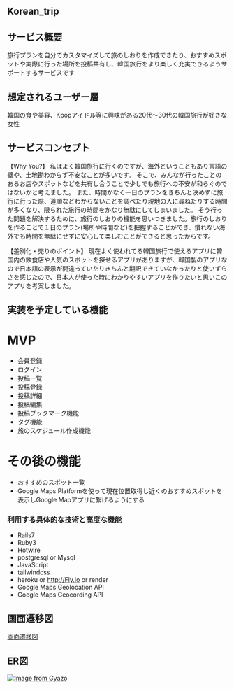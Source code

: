 ## Korean_trip

## サービス概要

旅行プランを自分でカスタマイズして旅のしおりを作成できたり、おすすめスポットや実際に行った場所を投稿共有し、韓国旅行をより楽しく充実できるようサポートするサービスです

## 想定されるユーザー層

韓国の食や美容、Kpopアイドル等に興味がある20代〜30代の韓国旅行が好きな女性

## サービスコンセプト
【Why You?】
私はよく韓国旅行に行くのですが、海外ということもあり言語の壁や、土地勘わからず不安なことが多いです。
そこで、みんなが行ったことのあるお店やスポットなどを共有し合うことで少しでも旅行への不安が和らぐのではないかと考えました。
また、時間がなく一日のプランをきちんと決めずに旅行に行った際、道順などわからないことを調べたり現地の人に尋ねたりする時間が多くなり、限られた旅行の時間をかなり無駄にしてしまいました。
そう行った問題を解決するために、旅行のしおりの機能を思いつきました。旅行のしおりを作ることで１日のプラン(場所や時間など)を把握することができ、慣れない海外でも時間を無駄にせずに安心して楽しむことができると思ったからです。

【差別化・売りのポイント】
現在よく使われてる韓国旅行で使えるアプリに韓国内の飲食店や人気のスポットを探せるアプリがありますが、韓国製のアプリなので日本語の表示が間違っていたりきちんと翻訳できていなかったりと使いずらさを感じたので、日本人が使った時にわかりやすいアプリを作りたいと思いこのアプリを考案しました。

## 実装を予定している機能

# MVP
- 会員登録
- ログイン
- 投稿一覧
- 投稿登録
- 投稿詳細
- 投稿編集
- 投稿ブックマーク機能
- タグ機能
- 旅のスケジュール作成機能

# その後の機能
- おすすめのスポット一覧
- Google Maps Platformを使って現在位置取得し近くのおすすめスポットを表示しGoogle Mapアプリに繋げるようにする

### 利用する具体的な技術と高度な機能
- Rails7
- Ruby3
- Hotwire
- postgresql or Mysql
- JavaScript
- tailwindcss
- heroku or http://Fly.io or render
- Google Maps Geolocation API
- Google Maps Geocording API


## 画面遷移図
[画面遷移図](https://www.figma.com/file/FSRo3035WTLezyF2VCYseY/%E7%94%BB%E9%9D%A2%E9%81%B7%E7%A7%BB%E5%9B%B3?type=design&node-id=5%3A2&mode=design&t=xdEvYkiRApH9zxWB-1)

## ER図
[![Image from Gyazo](https://i.gyazo.com/44ef72af30578c84822907eb52684854.png)](https://gyazo.com/44ef72af30578c84822907eb52684854)
